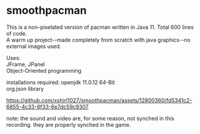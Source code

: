 # smoothpacman
This is a non-pixelated version of pacman written in Java 11. Total 600 lines of code. \
A warm up project--made completely from scratch with java graphics--no external images used.

Uses:\
JFrame, JPanel\
Object-Oriented programming


installations required:
openjdk 11.0.12 64-Bit\
org.json library


https://github.com/xshirl1027/smoothpacman/assets/12800360/fd5341c2-6855-4c33-8f33-6e7dc59c9307

note: the sound and video are, for some reason, not synched in this recording. they are properly synched in the game.

